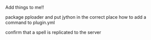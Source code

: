 Add things to me!!


package pploader and put jython in the correct place
how to add a command to plugin.yml

confirm that a spell is replicated to the server